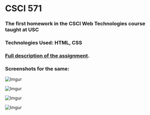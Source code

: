 # CSCI 571

### The first homework in the CSCI Web Technologies course taught at USC

### Technologies Used: HTML, CSS

### [Full description of the assignment](https://github.com/Nits2097/CSCI571-WebTechnologies-USC/blob/master/hw1/HW3_Description.pdf).

### Screenshots for the same:

![Imgur](https://i.imgur.com/j4UPy93.png)

![Imgur](https://i.imgur.com/eUphqRy.png)

![Imgur](https://i.imgur.com/wU0sAyg.png)

![Imgur](https://i.imgur.com/eUphqRy.png)

